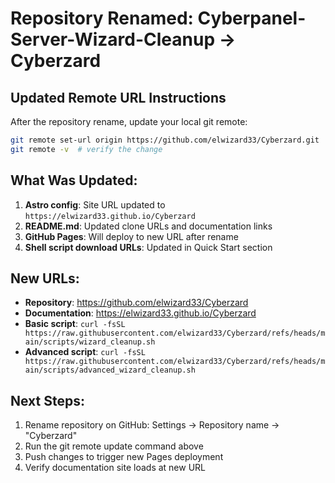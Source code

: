 # Repository Renamed: Cyberpanel-Server-Wizard-Cleanup → Cyberzard

## Updated Remote URL Instructions

After the repository rename, update your local git remote:

```bash
git remote set-url origin https://github.com/elwizard33/Cyberzard.git
git remote -v  # verify the change
```

## What Was Updated:

1. **Astro config**: Site URL updated to `https://elwizard33.github.io/Cyberzard`
2. **README.md**: Updated clone URLs and documentation links
3. **GitHub Pages**: Will deploy to new URL after rename
4. **Shell script download URLs**: Updated in Quick Start section

## New URLs:
- **Repository**: https://github.com/elwizard33/Cyberzard
- **Documentation**: https://elwizard33.github.io/Cyberzard
- **Basic script**: `curl -fsSL https://raw.githubusercontent.com/elwizard33/Cyberzard/refs/heads/main/scripts/wizard_cleanup.sh`
- **Advanced script**: `curl -fsSL https://raw.githubusercontent.com/elwizard33/Cyberzard/refs/heads/main/scripts/advanced_wizard_cleanup.sh`

## Next Steps:
1. Rename repository on GitHub: Settings → Repository name → "Cyberzard"
2. Run the git remote update command above
3. Push changes to trigger new Pages deployment
4. Verify documentation site loads at new URL
